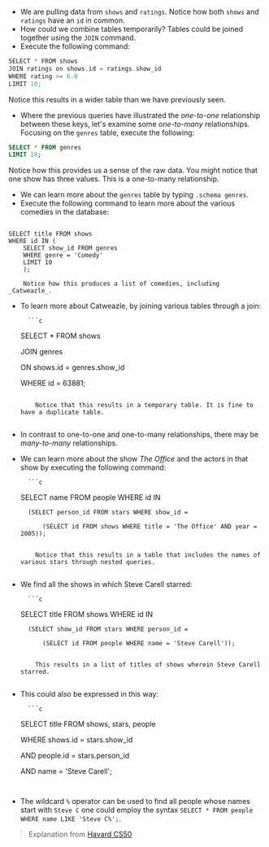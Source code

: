 - We are pulling data from `shows` and `ratings`. Notice how both `shows` and `ratings` have an `id` in common.
- How could we combine tables temporarily? Tables could be joined together using the `JOIN` command.
- Execute the following command:

```c
SELECT * FROM shows
JOIN ratings on shows.id = ratings.show_id
WHERE rating >= 6.0
LIMIT 10;
```

Notice this results in a wider table than we have previously seen.

- Where the previous queries have illustrated the _one-to-one_ relationship between these keys, let's examine some _one-to-many_ relationships. Focusing on the `genres` table, execute the following:
```sql
SELECT * FROM genres
LIMIT 10;
```

Notice how this provides us a sense of the raw data. You might notice that one show has three values. This is a one-to-many relationship.


- We can learn more about the `genres` table by typing `.schema genres`.
- Execute the following command to learn more about the various comedies in the database:

```

SELECT title FROM shows
WHERE id IN (
	SELECT show_id FROM genres
	WHERE genre = 'Comedy'
	LIMIT 10
	);

```
		
		Notice how this produces a list of comedies, including _Catweazle_.
		

- To learn more about Catweazle, by joining various tables through a join:
		
		```c

    SELECT * FROM shows

    JOIN genres

    ON shows.id = genres.show_id

    WHERE id = 63881;

    ```
		
		Notice that this results in a temporary table. It is fine to have a duplicate table.
		

- In contrast to one-to-one and one-to-many relationships, there may be _many-to-many_ relationships.
- We can learn more about the show _The Office_ and the actors in that show by executing the following command:
		
		```c

    SELECT name FROM people WHERE id IN 

        (SELECT person_id FROM stars WHERE show_id = 

            (SELECT id FROM shows WHERE title = 'The Office' AND year = 2005));

    ```
		
		Notice that this results in a table that includes the names of various stars through nested queries.
		

- We find all the shows in which Steve Carell starred:
		
		```c

    SELECT title FROM shows WHERE id IN 

        (SELECT show_id FROM stars WHERE person_id = 

            (SELECT id FROM people WHERE name = 'Steve Carell'));

    ```
		
		This results in a list of titles of shows wherein Steve Carell starred.
		

- This could also be expressed in this way:
		
		```c

    SELECT title FROM shows, stars, people 

    WHERE shows.id = stars.show_id

    AND people.id = stars.person_id

    AND name = 'Steve Carell';

    ```
		

- The wildcard `%` operator can be used to find all people whose names start with `Steve C` one could employ the syntax `SELECT * FROM people WHERE name LIKE 'Steve C%';`.

> Explanation from [Havard CS50](https://cs50.harvard.edu/x/2025/notes/7/#joins)
